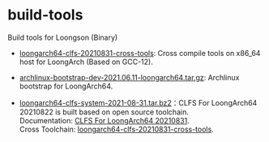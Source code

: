 # build-tools

Build tools for Loongson (Binary)

- [loongarch64-clfs-20210831-cross-tools](https://github.com/loongson/build-tools/releases/latest/download/loongarch64-clfs-20210831-cross-tools.tar.xz): Cross compile tools on x86_64 host for LoongArch (Based on GCC-12).

- [archlinux-bootstrap-dev-2021.06.11-loongarch64.tar.gz](https://github.com/loongson/build-tools/releases/latest/download/archlinux-bootstrap-dev-2021.06.11-loongarch64.tar.gz): Archlinux bootstrap for LoongArch64.

- [loongarch64-clfs-system-2021-08-31.tar.bz2](https://github.com/loongson/build-tools/releases/latest/download/loongarch64-clfs-system-2021-08-31.tar.bz2)：CLFS For LoongArch64 20210822 is built based on open source toolchain.  
Documentation: [CLFS For LoongArch64 20210831](https://github.com/sunhaiyong1978/CLFS-for-LoongArch/blob/main/CLFS_For_LoongArch64-20210831.md).  
Cross Toolchain: [loongarch64-clfs-20210831-cross-tools](https://github.com/loongson/build-tools/releases/latest/download/loongarch64-clfs-20210831-cross-tools.tar.xz).
